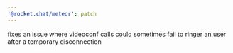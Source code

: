 ```yaml
---
'@rocket.chat/meteor': patch
---
```


fixes an issue where videoconf calls could sometimes fail to ringer an user after a temporary disconnection
